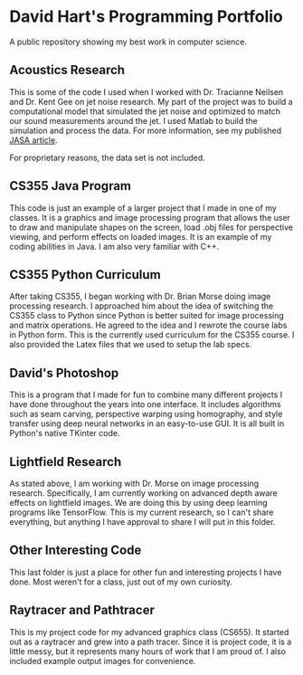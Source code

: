 # David Hart's Programming Portfolio
A public repository showing my best work in computer science.

## Acoustics Research

This is some of the code I used when I worked with Dr. Tracianne Neilsen and Dr. Kent Gee 
on jet noise research. My part of the project was to build a computational model that simulated
the jet noise and optimized to match our sound measurements around the jet. I used Matlab to
build the simulation and process the data. For more information, see my published [JASA article](http://asa.scitation.org/doi/abs/10.1121/1.4806567).

For proprietary reasons, the data set is not included.

## CS355 Java Program

This code is just an example of a larger project that I made in one of my classes.
It is a graphics and image processing program that allows the user to draw and manipulate shapes
on the screen, load .obj files for perspective viewing, and perform effects on loaded images.
It is an example of my coding abilities in Java. I am also very familiar with C++.

## CS355 Python Curriculum

After taking CS355, I began working with Dr. Brian Morse doing image processing research. I approached
him about the idea of switching the CS355 class to Python since Python is better suited for image
processing and matrix operations. He agreed to the idea and I rewrote the course labs in Python form.
This is the currently used curriculum for the CS355 course. I also provided the Latex files that
we used to setup the lab specs.

## David's Photoshop

This is a program that I made for fun to combine many different projects I have done throughout the years into one interface. It includes algorithms such as seam carving, perspective warping using homography, and style transfer using deep neural networks in an easy-to-use GUI. It is all built in Python's native TKinter code.


## Lightfield Research

As stated above, I am working with Dr. Morse on image processing research. Specifically, I am currently
working on advanced depth aware effects on lightfield images. We are doing this by using deep learning programs like TensorFlow.
 This is my current research, so I can't share everything, but anything I have
approval to share I will put in this folder.

## Other Interesting Code

This last folder is just a place for other fun and interesting projects I have done. Most weren't for a class,
just out of my own curiosity.

## Raytracer and Pathtracer

This is my project code for my advanced graphics class (CS655). It started out as a raytracer and grew into a path tracer.
Since it is project code, it is a little messy, but it represents many hours of work that I am proud of.
I also included example output images for convenience. 